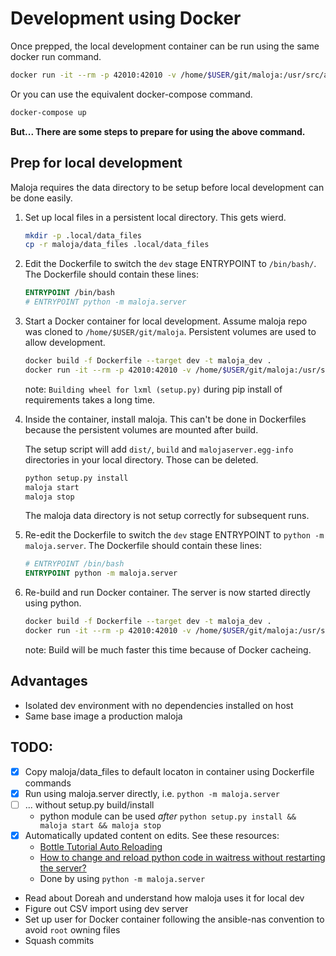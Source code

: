 # Development using Docker

Once prepped, the local development container can be run using the same docker run command.

```bash
docker run -it --rm -p 42010:42010 -v /home/$USER/git/maloja:/usr/src/app -v /home/$USER/git/maloja/.local:/data --env-file .env maloja_dev
```

Or you can use the equivalent docker-compose command.

```bash
docker-compose up
```

**But... There are some steps to prepare for using the above command.**

## Prep for local development

Maloja requires the data directory to be setup before local development can be done easily.

1. Set up local files in a persistent local directory. This gets wierd.

    ```bash
    mkdir -p .local/data_files
    cp -r maloja/data_files .local/data_files
    ```

1. Edit the Dockerfile to switch the `dev` stage ENTRYPOINT to `/bin/bash/`. The Dockerfile should contain these lines:

    ```Dockerfile
    ENTRYPOINT /bin/bash
    # ENTRYPOINT python -m maloja.server
    ```

1. Start a Docker container for local development. Assume maloja repo was cloned to `/home/$USER/git/maloja`. Persistent volumes are used to allow development.

    ```bash
    docker build -f Dockerfile --target dev -t maloja_dev .
    docker run -it --rm -p 42010:42010 -v /home/$USER/git/maloja:/usr/src/app -v /home/$USER/git/maloja/.local:/data --env-file .env maloja_dev
    ```

    note: `Building wheel for lxml (setup.py)` during pip install of requirements takes a long time.

1. Inside the container, install maloja. This can't be done in Dockerfiles because the persistent volumes are mounted after build.

    The setup script will add `dist/`, `build` and `malojaserver.egg-info` directories in your local directory. Those can be deleted.

    ```bash
    python setup.py install
    maloja start
    maloja stop
    ```

    The maloja data directory is not setup correctly for subsequent runs.

1. Re-edit the Dockerfile to switch the `dev` stage ENTRYPOINT to `python -m maloja.server`. The Dockerfile should contain these lines:

    ```Dockerfile
    # ENTRYPOINT /bin/bash
    ENTRYPOINT python -m maloja.server
    ```

1. Re-build and run Docker container. The server is now started directly using python.

    ```bash
    docker build -f Dockerfile --target dev -t maloja_dev .
    docker run -it --rm -p 42010:42010 -v /home/$USER/git/maloja:/usr/src/app -v /home/$USER/git/maloja/.local:/data --env-file .env maloja_dev
    ```

    note: Build will be much faster this time because of Docker cacheing.

## Advantages

- Isolated dev environment with no dependencies installed on host
- Same base image a production maloja

## TODO:

- [x] Copy maloja/data_files to default locaton in container using Dockerfile commands
- [x] Run using maloja.server directly, i.e. `python -m maloja.server`
- [ ] ... without setup.py build/install
   - python module can be used _after_ `python setup.py install && maloja start && maloja stop`
- [x] Automatically updated content on edits. See these resources:
  - [Bottle Tutorial Auto Reloading](https://bottlepy.org/docs/dev/tutorial.html#auto-reloading)
  - [How to change and reload python code in waitress without restarting the server?](https://stackoverflow.com/questions/36817604/how-to-change-and-reload-python-code-in-waitress-without-restarting-the-server)
  - Done by using `python -m maloja.server`
- Read about Doreah and understand how maloja uses it for local dev
- Figure out CSV import using dev server
- Set up user for Docker container following the ansible-nas convention to avoid `root` owning files
- Squash commits
